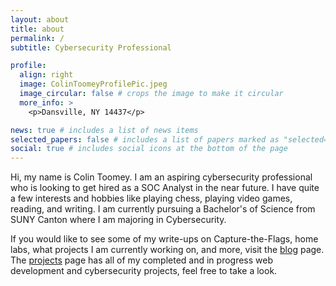 ```yaml
---
layout: about
title: about
permalink: /
subtitle: Cybersecurity Professional

profile:
  align: right
  image: ColinToomeyProfilePic.jpeg
  image_circular: false # crops the image to make it circular
  more_info: >
    <p>Dansville, NY 14437</p>

news: true # includes a list of news items
selected_papers: false # includes a list of papers marked as "selected={true}"
social: true # includes social icons at the bottom of the page
---
```


Hi, my name is Colin Toomey. I am an aspiring cybersecurity professional who is looking to get hired as a SOC Analyst in the near future. I have quite a few interests and hobbies like playing chess, playing video games, reading, and writing. I am currently pursuing a Bachelor's of Science from SUNY Canton where I am majoring in Cybersecurity.

If you would like to see some of my write-ups on Capture-the-Flags, home labs, what projects I am currently working on, and more, visit the [blog](https://crtoomey.github.io/blog/) page. The [projects](https://crtoomey.github.io/projects/) page has all of my completed and in progress web development and cybersecurity projects, feel free to take a look.

<!-- Write your biography here. Tell the world about yourself. Link to your favorite [subreddit](http://reddit.com). You can put a picture in, too. The code is already in, just name your picture `prof_pic.jpg` and put it in the `img/` folder.

Put your address / P.O. box / other info right below your picture. You can also disable any of these elements by editing `profile` property of the YAML header of your `_pages/about.md`. Edit `_bibliography/papers.bib` and Jekyll will render your [publications page](/al-folio/publications/) automatically.

Link to your social media connections, too. This theme is set up to use [Font Awesome icons](https://fontawesome.com/) and [Academicons](https://jpswalsh.github.io/academicons/), like the ones below. Add your Facebook, Twitter, LinkedIn, Google Scholar, or just disable all of them. -->
